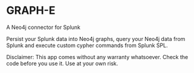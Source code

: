 # GRAPH-E
A Neo4j connector for Splunk

Persist your Splunk data into Neo4j graphs, query your Neo4j data from Splunk and execute custom cypher commands from Splunk SPL.

Disclaimer: This app comes without any warranty whatsoever. Check the code before you use it. Use at your own risk.
